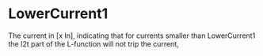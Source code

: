 LowerCurrent1
=============

The current in [x In], indicating that for currents smaller than LowerCurrent1 the I2t part of the L-function will not trip the current,

